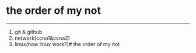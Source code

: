 # the order of my not

---

1. git & github
1. network(ccna1&ccna2)
1. linux(how linux work?)# the order of my not


